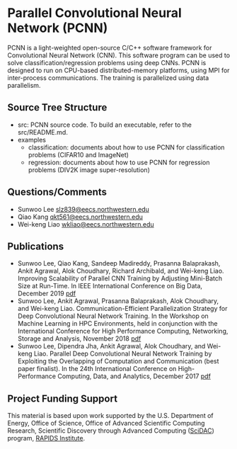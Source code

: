 # Parallel Convolutional Neural Network (PCNN)
PCNN is a light-weighted open-source C/C++ software framework for Convolutional Neural Network (CNN).
This software program can be used to solve classification/regression problems using deep CNNs.
PCNN is designed to run on CPU-based distributed-memory platforms, using MPI for inter-process communications.
The training is parallelized using data parallelism.

## Source Tree Structure
 + src: PCNN source code. To build an executable, refer to the src/README.md.
 + examples
   + classification: documents about how to use PCNN for classification problems (CIFAR10 and ImageNet)
   + regression: documents about how to use PCNN for regression problems (DIV2K image super-resolution)

## Questions/Comments
 + Sunwoo Lee <slz839@eecs.northwestern.edu>
 + Qiao Kang <qkt561@eecs.northwestern.edu>
 + Wei-keng Liao <wkliao@eecs.northwestern.edu>

## Publications
* Sunwoo Lee, Qiao Kang, Sandeep Madireddy, Prasanna Balaprakash, Ankit Agrawal, Alok Choudhary, Richard Archibald, and Wei-keng Liao. Improving Scalability of Parallel CNN Training by Adjusting Mini-Batch Size at Run-Time. In IEEE International Conference on Big Data, December 2019 [pdf](http://cucis.eecs.northwestern.edu/publications/pdf/LKM19.pdf)
* Sunwoo Lee, Ankit Agrawal, Prasanna Balaprakash, Alok Choudhary, and Wei-keng Liao. Communication-Efficient Parallelization Strategy for Deep Convolutional Neural Network Training. In the Workshop on Machine Learning in HPC Environments, held in conjunction with the International Conference for High Performance Computing, Networking, Storage and Analysis, November 2018 [pdf](http://cucis.eecs.northwestern.edu/publications/pdf/LAB18.pdf)
* Sunwoo Lee, Dipendra Jha, Ankit Agrawal, Alok Choudhary, and Wei-keng Liao. Parallel Deep Convolutional Neural Network Training by Exploiting the Overlapping of Computation and Communication (best paper finalist). In the 24th International Conference on High-Performance Computing, Data, and Analytics, December 2017 [pdf](http://cucis.eecs.northwestern.edu/publications/pdf/LJA17.pdf)

## Project Funding Support
This material is based upon work supported by the U.S. Department of Energy,
Office of Science, Office of Advanced Scientific Computing Research, Scientific
Discovery through Advanced Computing ([SciDAC](https://www.scidac.gov)) program,
[RAPIDS Institute](https://rapids.lbl.gov).
